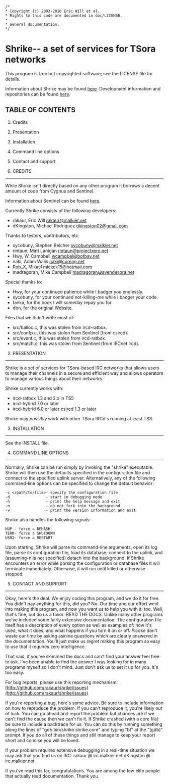 	/*
	* Copyright (c) 2003-2010 Eric Will et al.
 	* Rights to this code are documented in doc/LICENSE.
 	*
 	* General documentation.
 	*/

Shrike-- a set of services for TSora networks
==============================================

This program is free but copyrighted software; see the LICENSE file for
details.

Information about Shrike may be found [here](http://shrike.malkier.net/). Development
information and repositories can be found [here](http://github.com/rakaur/shrike/).

TABLE OF CONTENTS
-----------------
  1. Credits
  2. Presentation
  3. Installation
  4. Command line options
  5. Contact and support

1. CREDITS
----------

While Shrike isn't directly based on any other program it borrows a decent
amount of code from Cygnus and Sentinel.

Information about Sentinel can be found [here](http://ircd.botbay.net/sentinel/).

Currently Shrike consists of the following developers:

- rakaur, Eric Will <rakaur@malkier.net>
- dKingston, Michael Rodriguez <dkingston02@gmail.com>

Thanks to testers, contributors, etc:

- sycobuny, Stephen Belcher <sycobuny@malkier.net>
- rintaun, Matt Lanigan <rintaun@projectxero.net>
- Hwy, W. Campbell <wcampbel@botbay.net>
- naki, Adam Walls <naki@coreag.net>
- Rob_X, Mikael <mickek15@hotmail.com>
- madragoran, Mike Campbell <madragoran@avendesora.net>

Special thanks to:

- Hwy, for your continued patience while I badger you endlessly.
- sycobuny, for your continued not-killing-me while I badger your code.
- tanka, for the book I will someday repay you for.
- dbn, for the original Website.

Files that we didn't write most of:

- src/balloc.c, this was stolen from ircd-ratbox.
- src/confp.c, this was stolen from Sentinel (from csircd).
- src/event.c, this was stolen from ircd-ratbox.
- src/match.c, this was stolen from Sentinel (from IRCnet ircd).

2. PRESENTATION
---------------

Shrike is a set of services for TSora-based IRC networks that allows users to
manage their channels in a secure and efficient way and allows operators to
manage various things about their networks.

Shrike currently works with:

- ircd-ratbox 1.3 and 2.x in TS5
- ircd-hybrid 7.0 or later
- ircd-hybrid 6.0 or later
  csircd 1.3 or later

Shrike may *possibly* work with other TSora IRCd's running at least TS3.

3. INSTALLATION
---------------

See the INSTALL file.

4. COMMAND LINE OPTIONS
-----------------------

Normally, Shrike can be run simply by invoking the "shrike" executable.  Shrike
will then use the defaults specified in the configuraiton file and connect
to the specified uplink server. Alternatively, any of the following
command-line options can be specified to change the default behavior:

 	-c </path/to/file>- specify the configuration file
 	-d                - start in debugging mode
 	-h                - print the help message and exit
 	-n                - do not fork into the background
 	-v                - print the version information and exit

Shrike also handles the following signals:

  	HUP - force a REHASH
  	TERM- force a SHUTDOWN
  	USR2- force a RESTART

Upon starting, Shrike will parse its command-line arguments, open its log file,
parse its configuration file, load its database, connect to the uplink,
and (assuming-n is not specified) detach into the background.  If Shrike
encounters an error while parsing the configuration or database files it will
terminate immediately. Otherwise, it will run until killed or otherwise stopped.

5. CONTACT AND SUPPORT
----------------------

Okay, here's the deal. We enjoy coding this program, and we do it for free. You
didn't pay anything for this, did you? No. Our time and our effort went into
making this program, and now you want us to help you with it, too. Well, that's
fine, but do us a favor: READ THE DOCS. Unlike many other programs we've
included some fairly extensive documentation. The configuration file itself has
a description of every option as well as examples of: how it's used, what it
does, and what happens if you turn it on or off. *Please* don't waste our time
by asking asinine questions which are clearly answered in the documentation.
You'll just make us regret making this program so easy to use that it requires
zero intelligence.

That said, if you've skimmed the docs and can't find your answer feel free to
ask. I've been unable to find the answer I was looking for in many programs
myself so I don't mind. Just don't ask us to set it up for you. It's too easy.

For bug reports, please use this reporting mechanism:
[http://github.com/rakaur/shrike/issues](http://github.com/rakaur/shrike/issues)

If you're reporting a bug, here's some advice. Be sure to include information
on how to reproduce the problem. If you can't reproduce it, you're likely out
of luck. You can go ahead and report the problem but chances are if we can't
find the cause then we can't fix it. If Shrike crashed (with a core file) be
sure to include a backtrace for us. You can do this by running something along
the lines of "gdb bin/shrike shrike.core" and typing "bt" at the "(gdb)"
prompt. If you do all of these things and still manage to keep your report
short and concise you will be loved.

If your problem requires extensive debugging in a real-time situation we may
ask that you find us on IRC:
  rakaur @ irc.malkier.net
  dKingston @ irc.malkier.net

If you've read this far, congratulations. You are among the few elite people
that actually read documentation. Thank you.


